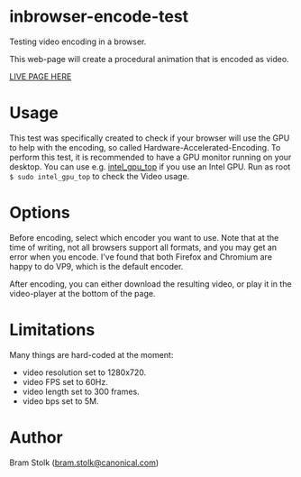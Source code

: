 # inbrowser-encode-test
Testing video encoding in a browser.

This web-page will create a procedural animation that is encoded as video.

[LIVE PAGE HERE](https://canonical.github.io/inbrowser-encode-test/)

# Usage

This test was specifically created to check if your browser will use the GPU to help with the encoding, so called Hardware-Accelerated-Encoding.
To perform this test, it is recommended to have a GPU monitor running on your desktop.
You can use e.g.
[intel_gpu_top](https://manpages.ubuntu.com/manpages/kinetic/man1/intel_gpu_top.1.html)
if you use an Intel GPU.
Run as root `$ sudo intel_gpu_top` to check the Video usage.


# Options

Before encoding, select which encoder you want to use.
Note that at the time of writing, not all browsers support all formats, and you may get an error when you encode.
I've found that both Firefox and Chromium are happy to do VP9, which is the default encoder.

After encoding, you can either download the resulting video, or play it in the video-player at the bottom of the page.

# Limitations

Many things are hard-coded at the moment:
 * video resolution set to 1280x720.
 * video FPS set to 60Hz.
 * video length set to 300 frames.
 * video bps set to 5M.

# Author

Bram Stolk (bram.stolk@canonical.com)


